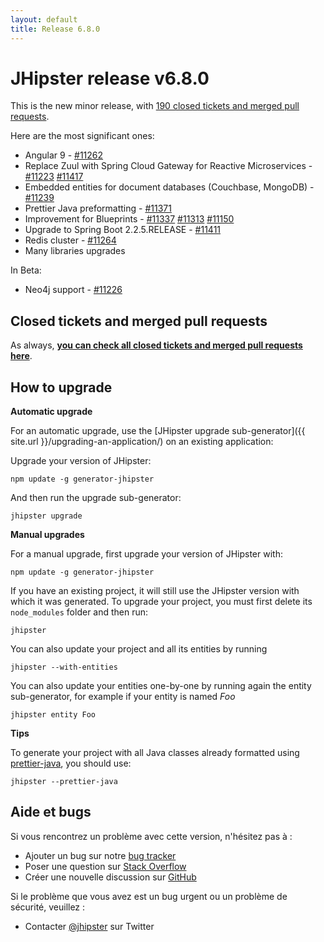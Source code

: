 ```yaml
---
layout: default
title: Release 6.8.0
---
```


JHipster release v6.8.0
==================

This is the new minor release, with [190 closed tickets and merged pull requests](https://github.com/jhipster/generator-jhipster/issues?q=milestone%3A6.8.0+is%3Aclosed).

Here are the most significant ones:

- Angular 9 - [#11262](https://github.com/jhipster/generator-jhipster/pull/11262)
- Replace Zuul with Spring Cloud Gateway for Reactive Microservices - [#11223](https://github.com/jhipster/generator-jhipster/pull/11223) [#11417](https://github.com/jhipster/generator-jhipster/pull/11417)
- Embedded entities for document databases (Couchbase, MongoDB) - [#11239](https://github.com/jhipster/generator-jhipster/pull/11239)
- Prettier Java preformatting - [#11371](https://github.com/jhipster/generator-jhipster/pull/11371)
- Improvement for Blueprints - [#11337](https://github.com/jhipster/generator-jhipster/pull/11337) [#11313](https://github.com/jhipster/generator-jhipster/pull/11313) [#11150](https://github.com/jhipster/generator-jhipster/pull/11150)
- Upgrade to Spring Boot 2.2.5.RELEASE - [#11411](https://github.com/jhipster/generator-jhipster/pull/11411)
- Redis cluster - [#11264](https://github.com/jhipster/generator-jhipster/pull/11264)
- Many libraries upgrades

In Beta:

- Neo4j support - [#11226](https://github.com/jhipster/generator-jhipster/pull/11226)

Closed tickets and merged pull requests
------------
As always, __[you can check all closed tickets and merged pull requests here](https://github.com/jhipster/generator-jhipster/issues?q=milestone%3A6.8.0+is%3Aclosed)__.

How to upgrade
------------

**Automatic upgrade**

For an automatic upgrade, use the [JHipster upgrade sub-generator]({{ site.url }}/upgrading-an-application/) on an existing application:

Upgrade your version of JHipster:

```
npm update -g generator-jhipster
```

And then run the upgrade sub-generator:

```
jhipster upgrade
```

**Manual upgrades**

For a manual upgrade, first upgrade your version of JHipster with:

```
npm update -g generator-jhipster
```

If you have an existing project, it will still use the JHipster version with which it was generated.
To upgrade your project, you must first delete its `node_modules` folder and then run:

```
jhipster
```

You can also update your project and all its entities by running

```
jhipster --with-entities
```

You can also update your entities one-by-one by running again the entity sub-generator, for example if your entity is named _Foo_

```
jhipster entity Foo
```

**Tips**

To generate your project with all Java classes already formatted using [prettier-java](https://github.com/jhipster/prettier-java), you should use:

```
jhipster --prettier-java
```

## Aide et bugs

Si vous rencontrez un problème avec cette version, n'hésitez pas à :

- Ajouter un bug sur notre [bug tracker](https://github.com/jhipster/generator-jhipster/issues?state=open)
- Poser une question sur [Stack Overflow](http://stackoverflow.com/tags/jhipster/info)
- Créer une nouvelle discussion sur [GitHub](https://github.com/jhipster/generator-jhipster/discussions)

Si le problème que vous avez est un bug urgent ou un problème de sécurité, veuillez :

- Contacter [@jhipster](https://twitter.com/jhipster) sur Twitter